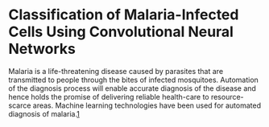 # Classification of Malaria-Infected Cells Using Convolutional Neural Networks

Malaria is a life-threatening disease caused by parasites that are transmitted to people through the bites of infected mosquitoes. Automation of the diagnosis process will enable accurate diagnosis of the disease and hence holds the promise of delivering reliable health-care to resource-scarce areas. Machine learning technologies have been used for automated diagnosis of malaria.[1](https://www.intechopen.com/books/machine-learning-advanced-techniques-and-emerging-applications/classification-of-malaria-infected-cells-using-deep-convolutional-neural-networks)